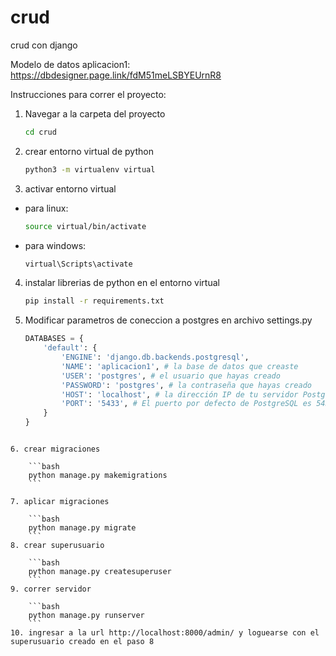# crud
crud con django

Modelo de datos aplicacion1: 
https://dbdesigner.page.link/fdM51meLSBYEUrnR8

Instrucciones para correr el proyecto:

1. Navegar a la carpeta del proyecto

    ```bash
    cd crud
    ```

2. crear entorno virtual de python
    
    ```bash 
    python3 -m virtualenv virtual
    ```

3. activar entorno virtual

- para linux:
    ```bash
    source virtual/bin/activate
    ```
- para windows:

    ```bash
    virtual\Scripts\activate
    ```

4. instalar librerias de python en el entorno virtual

    ```bash
    pip install -r requirements.txt
    ```

5. Modificar parametros de coneccion a postgres en archivo settings.py

    ```python
    DATABASES = {
        'default': {
            'ENGINE': 'django.db.backends.postgresql',
            'NAME': 'aplicacion1', # la base de datos que creaste
            'USER': 'postgres', # el usuario que hayas creado
            'PASSWORD': 'postgres', # la contraseña que hayas creado
            'HOST': 'localhost', # la dirección IP de tu servidor PostgreSQL
            'PORT': '5433', # El puerto por defecto de PostgreSQL es 5432
        }
    }
```

6. crear migraciones

    ```bash
    python manage.py makemigrations
    ```

7. aplicar migraciones

    ```bash
    python manage.py migrate
    ```
8. crear superusuario

    ```bash
    python manage.py createsuperuser
    ```
9. correr servidor

    ```bash
    python manage.py runserver
    ```
10. ingresar a la url http://localhost:8000/admin/ y loguearse con el superusuario creado en el paso 8